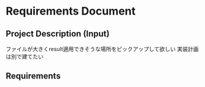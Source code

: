 # Requirements Document

## Project Description (Input)

ファイルが大きくresult適用できそうな場所をピックアップして欲しい
実装計画は別で建てたい

## Requirements

<!-- Will be generated in /kiro:spec-requirements phase -->
